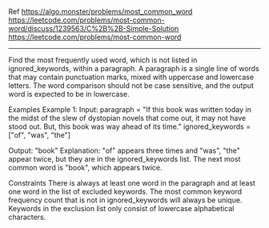 Ref
https://algo.monster/problems/most_common_word
https://leetcode.com/problems/most-common-word/discuss/1239563/C%2B%2B-Simple-Solution
https://leetcode.com/problems/most-common-word

----------------------------------------------------------------------------------------------------------------------------------

Find the most frequently used word, which is not listed in ignored_keywords, within a paragraph. A paragraph is a single line of words that may contain punctuation marks, mixed with uppercase and lowercase letters. The word comparison should not be case sensitive, and the output word is expected to be in lowercase.

Examples
Example 1:
Input:
paragraph = "If this book was written today in the midst of the slew of dystopian novels that come out, it may not have stood out. But, this book was way ahead of its time." ignored_keywords = ["of", "was", "the"]

Output: "book"
Explanation:
"of" appears three times and "was", "the" appear twice, but they are in the ignored_keywords list. The next most common word is "book", which appears twice.

Constraints
There is always at least one word in the paragraph and at least one word in the list of excluded keywords. The most common keyword frequency count that is not in ignored_keywords will always be unique. Keywords in the exclusion list only consist of lowercase alphabetical characters.